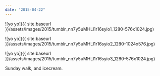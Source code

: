 ```yaml
---
date: "2015-04-22"
---
```


![yo yo]({{ site.baseurl }}/assets/images/2015/tumblr_nn7y5uMHLl1r16syio1_1280-576x1024.jpg)

![yo yo]({{ site.baseurl }}/assets/images/2015/tumblr_nn7y5uMHLl1r16syio2_1280-1024x576.jpg)

![yo yo]({{ site.baseurl }}/assets/images/2015/tumblr_nn7y5uMHLl1r16syio3_1280-576x1024.jpg)

Sunday walk, and icecream.
